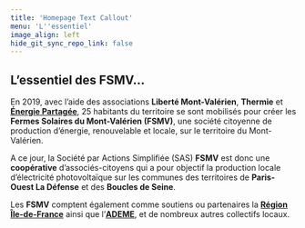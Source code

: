 ```yaml
---
title: 'Homepage Text Callout'
menu: 'L''essentiel'
image_align: left
hide_git_sync_repo_link: false
---
```


## L’essentiel des FSMV…

En 2019, avec l’aide des associations **Liberté Mont-Valérien**, **Thermie** et [**Énergie Partagée**](https://energie-partagee.org/), 25 habitants du territoire se sont mobilisés pour créer les **Fermes Solaires du Mont-Valérien (FSMV)**, une société citoyenne de production d’énergie, renouvelable et locale, sur le territoire du Mont-Valérien.

A ce jour, la Société par Actions Simplifiée (SAS) **FSMV** est donc une **coopérative** d’associés-citoyens qui a pour objectif la production locale d’électricité photovoltaïque sur les communes des territoires de **Paris-Ouest La Défense** et des **Boucles de Seine**.

Les **FSMV** comptent également comme soutiens ou partenaires la [**Région Île-de-France**](https://www.iledefrance.fr/) ainsi que l’[**ADEME**](https://www.ademe.fr/), et de nombreux autres collectifs locaux.

